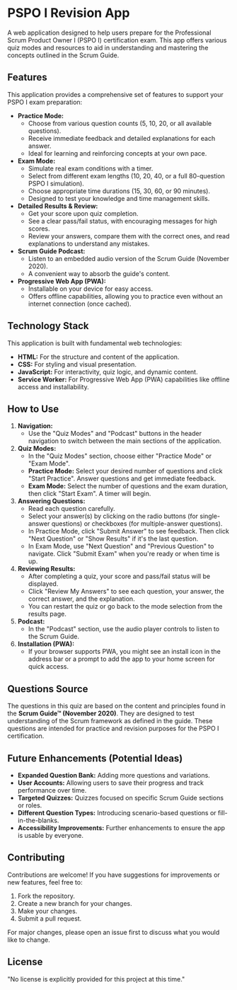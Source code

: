 # PSPO I Revision App

A web application designed to help users prepare for the Professional Scrum Product Owner I (PSPO I) certification exam. This app offers various quiz modes and resources to aid in understanding and mastering the concepts outlined in the Scrum Guide.

## Features

This application provides a comprehensive set of features to support your PSPO I exam preparation:

*   **Practice Mode:**
    *   Choose from various question counts (5, 10, 20, or all available questions).
    *   Receive immediate feedback and detailed explanations for each answer.
    *   Ideal for learning and reinforcing concepts at your own pace.
*   **Exam Mode:**
    *   Simulate real exam conditions with a timer.
    *   Select from different exam lengths (10, 20, 40, or a full 80-question PSPO I simulation).
    *   Choose appropriate time durations (15, 30, 60, or 90 minutes).
    *   Designed to test your knowledge and time management skills.
*   **Detailed Results & Review:**
    *   Get your score upon quiz completion.
    *   See a clear pass/fail status, with encouraging messages for high scores.
    *   Review your answers, compare them with the correct ones, and read explanations to understand any mistakes.
*   **Scrum Guide Podcast:**
    *   Listen to an embedded audio version of the Scrum Guide (November 2020).
    *   A convenient way to absorb the guide's content.
*   **Progressive Web App (PWA):**
    *   Installable on your device for easy access.
    *   Offers offline capabilities, allowing you to practice even without an internet connection (once cached).

## Technology Stack

This application is built with fundamental web technologies:

*   **HTML:** For the structure and content of the application.
*   **CSS:** For styling and visual presentation.
*   **JavaScript:** For interactivity, quiz logic, and dynamic content.
*   **Service Worker:** For Progressive Web App (PWA) capabilities like offline access and installability.

## How to Use

1.  **Navigation:**
    *   Use the "Quiz Modes" and "Podcast" buttons in the header navigation to switch between the main sections of the application.
2.  **Quiz Modes:**
    *   In the "Quiz Modes" section, choose either "Practice Mode" or "Exam Mode".
    *   **Practice Mode:** Select your desired number of questions and click "Start Practice". Answer questions and get immediate feedback.
    *   **Exam Mode:** Select the number of questions and the exam duration, then click "Start Exam". A timer will begin.
3.  **Answering Questions:**
    *   Read each question carefully.
    *   Select your answer(s) by clicking on the radio buttons (for single-answer questions) or checkboxes (for multiple-answer questions).
    *   In Practice Mode, click "Submit Answer" to see feedback. Then click "Next Question" or "Show Results" if it's the last question.
    *   In Exam Mode, use "Next Question" and "Previous Question" to navigate. Click "Submit Exam" when you're ready or when time is up.
4.  **Reviewing Results:**
    *   After completing a quiz, your score and pass/fail status will be displayed.
    *   Click "Review My Answers" to see each question, your answer, the correct answer, and the explanation.
    *   You can restart the quiz or go back to the mode selection from the results page.
5.  **Podcast:**
    *   In the "Podcast" section, use the audio player controls to listen to the Scrum Guide.
6.  **Installation (PWA):**
    *   If your browser supports PWA, you might see an install icon in the address bar or a prompt to add the app to your home screen for quick access.

## Questions Source

The questions in this quiz are based on the content and principles found in the **Scrum Guide™ (November 2020)**. They are designed to test understanding of the Scrum framework as defined in the guide. These questions are intended for practice and revision purposes for the PSPO I certification.

## Future Enhancements (Potential Ideas)

*   **Expanded Question Bank:** Adding more questions and variations.
*   **User Accounts:** Allowing users to save their progress and track performance over time.
*   **Targeted Quizzes:** Quizzes focused on specific Scrum Guide sections or roles.
*   **Different Question Types:** Introducing scenario-based questions or fill-in-the-blanks.
*   **Accessibility Improvements:** Further enhancements to ensure the app is usable by everyone.

## Contributing

Contributions are welcome! If you have suggestions for improvements or new features, feel free to:

1.  Fork the repository.
2.  Create a new branch for your changes.
3.  Make your changes.
4.  Submit a pull request.

For major changes, please open an issue first to discuss what you would like to change.

## License
"No license is explicitly provided for this project at this time."
